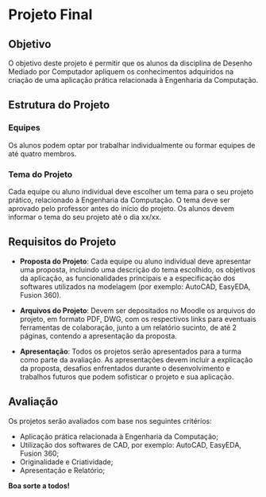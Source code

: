 # Projeto Final

## Objetivo

O objetivo deste projeto é permitir que os alunos da disciplina de Desenho Mediado por Computador apliquem os conhecimentos adquiridos na criação de uma aplicação prática relacionada à Engenharia da Computação. 

## Estrutura do Projeto

### Equipes

Os alunos podem optar por trabalhar individualmente ou formar equipes de até quatro membros.

### Tema do Projeto

Cada equipe ou aluno individual deve escolher um tema para o seu projeto prático, relacionado à Engenharia da Computação. O tema deve ser aprovado pelo professor antes do início do projeto. Os alunos devem informar o tema do seu projeto até o dia xx/xx. 

## Requisitos do Projeto

- **Proposta do Projeto**: Cada equipe ou aluno individual deve apresentar uma proposta, incluindo uma descrição do tema escolhido, os objetivos da aplicação, as funcionalidades principais e a especificação dos softwares utilizados na modelagem (por exemplo: AutoCAD, EasyEDA, Fusion 360).

- **Arquivos do Projeto**: Devem ser depositados no Moodle os arquivos do projeto, em formato PDF, DWG, com os respectivos links para eventuais ferramentas de colaboração, junto a um relatório sucinto, de até 2 páginas, contendo a apresentação da proposta. 

- **Apresentação**: Todos os projetos serão apresentados para a turma como parte da avaliação. As apresentações devem incluir a explicação da proposta, desafios enfrentados durante o desenvolvimento e trabalhos futuros que podem sofisticar o projeto e sua aplicação. 

## Avaliação

Os projetos serão avaliados com base nos seguintes critérios:

- Aplicação prática relacionada à Engenharia da Computação;
- Utilização dos softwares de CAD, por exemplo: AutoCAD, EasyEDA, Fusion 360;
- Originalidade e Criatividade;
- Apresentação e Relatório;

**Boa sorte a todos!**